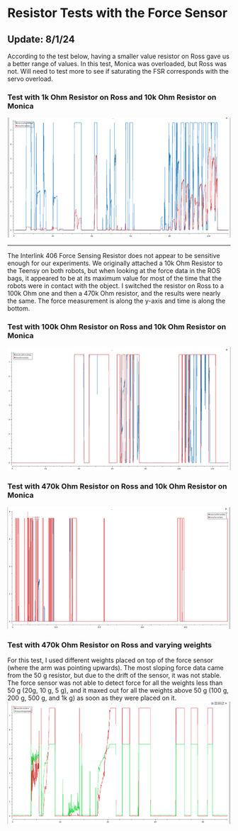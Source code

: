 # Resistor Tests with the Force Sensor
## Update: 8/1/24
According to the test below, having a smaller value resistor on Ross gave us a better range of values. In this test, Monica was overloaded, but Ross was not. Will need to test more to see if saturating the FSR corresponds with the servo overload.

### Test with 1k Ohm Resistor on Ross and 10k Ohm Resistor on Monica
![1k Ohm Resistor on Ross](images/1k_ohm_on_ross.png)

-----------------------------------------------------------------------------
The Interlink 406 Force Sensing Resistor does not appear to be sensitive enough for our experiments. We originally attached a 10k Ohm Resistor to the Teensy on both robots, but when looking at the force data in the ROS bags, it appeared to be at
its maximum value for most of the time that the robots were in contact with the object. I switched the resistor on Ross to a 100k Ohm one and then a 470k Ohm resistor, and the results were nearly the same. The force measurement is along the y-axis and time is along the bottom. 
### Test with 100k Ohm Resistor on Ross and 10k Ohm Resistor on Monica
![100k Ohm Resistor on Ross](images/100k_ohm_resistor.png "100k Ohm Resistor Test")


### Test with 470k Ohm Resistor on Ross and 10k Ohm Resistor on Monica
![470k Ohm Resistor on Ross](images/470k_ohm_resistor.png) 

### Test with 470k Ohm Resistor on Ross and varying weights
For this test, I used different weights placed on top of the force sensor (where the arm was pointing upwards). The most sloping force data came from the 50 g resistor, but due to the drift of the sensor, it was not stable. 
The force sensor was not able to detect force for all the weights less than 50 g (20g, 10 g, 5 g), and it maxed out for all the weights above 50 g (100 g, 200 g, 500 g, and 1k g) as soon as they were placed on it.
![Weights on Ross](images/weights_on_ross.png)
